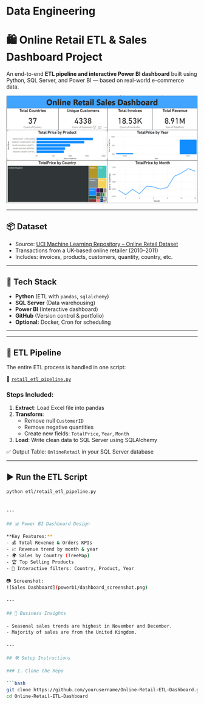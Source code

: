 # Data Engineering
# 🛍️ Online Retail ETL & Sales Dashboard Project

An end-to-end **ETL pipeline and interactive Power BI dashboard** built using Python, SQL Server, and Power BI — based on real-world e-commerce data.

![Dashboard Screenshot](powerbi/Screenshot.png)

---

## 📦 Dataset

- Source: [UCI Machine Learning Repository – Online Retail Dataset](https://archive.ics.uci.edu/ml/datasets/online+retail)
- Transactions from a UK-based online retailer (2010–2011)
- Includes: invoices, products, customers, quantity, country, etc.

---

## 🧰 Tech Stack

- **Python** (ETL with `pandas`, `sqlalchemy`)
- **SQL Server** (Data warehousing)
- **Power BI** (Interactive dashboard)
- **GitHub** (Version control & portfolio)
- **Optional:** Docker, Cron for scheduling

---

---

## 🔁 ETL Pipeline

The entire ETL process is handled in one script:

📄 [`retail_etl_pipeline.py`](etl/Retail_Sales_ETL_Pipeline.py)

### Steps Included:

1. **Extract**: Load Excel file into pandas
2. **Transform**:
   - Remove null `CustomerID`
   - Remove negative quantities
   - Create new fields: `TotalPrice`, `Year`, `Month`
3. **Load**: Write clean data to SQL Server using SQLAlchemy

✅ Output Table: `OnlineRetail` in your SQL Server database

---

## ▶️ Run the ETL Script

```bash
python etl/retail_etl_pipeline.py


---

## 📊 Power BI Dashboard Design

**Key Features:**
- 💰 Total Revenue & Orders KPIs
- 📈 Revenue trend by month & year
- 🌍 Sales by Country (TreeMap)
- 🏆 Top Selling Products
- 🔎 Interactive filters: Country, Product, Year

📷 Screenshot:
![Sales Dashboard](powerbi/dashboard_screenshot.png)

---

## 🧠 Business Insights

- Seasonal sales trends are highest in November and December.
- Majority of sales are from the United Kingdom.

---

## 🛠️ Setup Instructions

### 1. Clone the Repo

```bash
git clone https://github.com/yourusername/Online-Retail-ETL-Dashboard.git
cd Online-Retail-ETL-Dashboard
